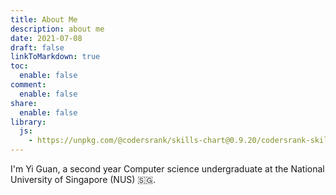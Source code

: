 ```yaml
---
title: About Me
description: about me
date: 2021-07-08
draft: false
linkToMarkdown: true
toc: 
  enable: false
comment: 
  enable: false
share:
  enable: false
library:
  js: 
    - https://unpkg.com/@codersrank/skills-chart@0.9.20/codersrank-skills-chart.min.js
---
```


I'm Yi Guan, a second year Computer science undergraduate at the National University of Singapore (NUS) :singapore:.
